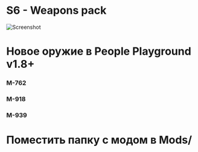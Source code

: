 # S6 - Weapons pack
![Screenshot](https://github.com/staff0s/s6_pack/blob/main/MODico.png)
# Новое оружие в People Playground v1.8+
### M-762
### M-918
### M-939
# Поместить папку с модом в Mods/
